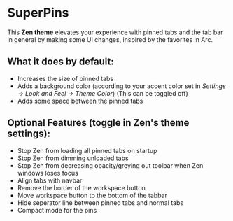 # SuperPins

This **Zen theme** elevates your experience with pinned tabs and the tab bar in general by making some UI changes, inspired by the favorites in Arc.

## What it does by default:
  - Increases the size of pinned tabs
  - Adds a background color (according to your accent color set in *Settings -> Look and Feel -> Theme Color*)
    (This can be toggled off)
  - Adds some space between the pinned tabs

## Optional Features (toggle in Zen's theme settings):
  - Stop Zen from loading all pinned tabs on startup
  - Stop Zen from dimming unloaded tabs
  - Stop Zen from decreasing opacity/greying out toolbar when Zen windows loses focus
  - Align tabs with navbar
  - Remove the border of the workspace button
  - Move workspace button to the bottom of the tabbar
  - Hide seperator line between pinned tabs and normal tabs
  - Compact mode for the pins
